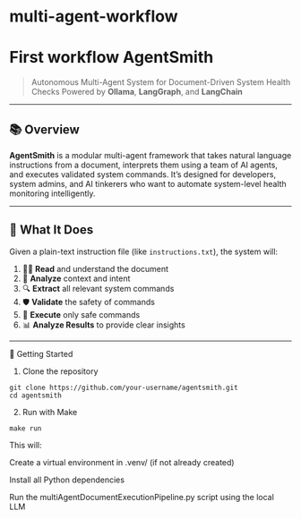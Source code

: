 # multi-agent-workflow
# First workflow AgentSmith

> Autonomous Multi-Agent System for Document-Driven System Health Checks
> Powered by **Ollama**, **LangGraph**, and **LangChain**

---

## 📚 Overview

**AgentSmith** is a modular multi-agent framework that takes natural language instructions from a document, interprets them using a team of AI agents, and executes validated system commands. It’s designed for developers, system admins, and AI tinkerers who want to automate system-level health monitoring intelligently.

---

## 🔁 What It Does

Given a plain-text instruction file (like `instructions.txt`), the system will:

1. 🧑‍💼 **Read** and understand the document  
2. 🧠 **Analyze** context and intent  
3. 🔍 **Extract** all relevant system commands  
4. 🛡️ **Validate** the safety of commands  
5. 🚀 **Execute** only safe commands  
6. 📊 **Analyze Results** to provide clear insights

---

🚀 Getting Started
1. Clone the repository
```
git clone https://github.com/your-username/agentsmith.git
cd agentsmith
```
2. Run with Make

```make run```

This will:

Create a virtual environment in .venv/ (if not already created)

Install all Python dependencies

Run the multiAgentDocumentExecutionPipeline.py script using the local LLM
